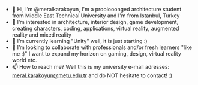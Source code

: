 - 👋 Hi, I’m @meralkarakoyun, I'm a proolooonged architecture student from Middle East Technical University and I'm from Istanbul, Turkey
- 👀 I’m interested in architecture, interior design, game development, creating characters, coding, applications, virtual reality, augmented reality and mixed reality
- 🌱 I’m currently learning "Unity" well, it is just starting :)
- 💞️ I’m looking to collaborate with professionals and/or fresh learners "like me :)" I want to expand my horizon on gaming, design, virtual reality world etc.
- 📫 How to reach me? Well this is my university e-mail adresses: meral.karakoyun@metu.edu.tr and do NOT hesitate to contact! :)
